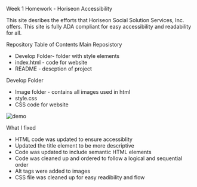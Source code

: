 Week 1 Homework - Horiseon Accessibility

This site desribes the efforts that Horiseon Social Solution Services, Inc. offers. This site is fully ADA compliant for easy accessibility and readability for all.

Repository Table of Contents
  Main Reposistory
   - Develop Folder- folder with style elements
   - index.html - code for website
   - README - descption of project
    
  Develop Folder 
   - Image folder - contains all images used in html
   - style.css 
   - CSS code for website


![demo](https://user-images.githubusercontent.com/74063810/100565429-98cab400-3291-11eb-926d-686edef09dd7.png)

  What I fixed
   - HTML code was updated to ensure accessiblity 
   - Updated the title element to be more descriptive
   - Code was updated to include semantic HTML elements
   - Code was cleaned up and ordered to follow a logical and sequential order
   - Alt tags were added to images
   - CSS file was cleaned up for easy readibility and flow
   
